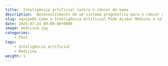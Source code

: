 ```yaml
---
title:  Inteligência artificial contra o câncer de mama                    
description:  Desenvolvimento de um sistema prognóstico para o câncer de mama utilizando a inteligência artificial
slug: equipe01-Como a Inteligência Artificial Pode Ajudar Médicos a Salvar Vidas                       
date: 2025-07-24 00:00:00+0000                    
image: medicina.jpg                         
categories:
    - Post                                
tags:
    - Inteligência artificial              
    - Medicina           
weight: 1                               
---
```

